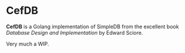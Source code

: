 # CefDB

**CefDB** is a Golang implementation of SimpleDB from the excellent book *Database Design and Implementation* by Edward Sciore.

Very much a WIP.
